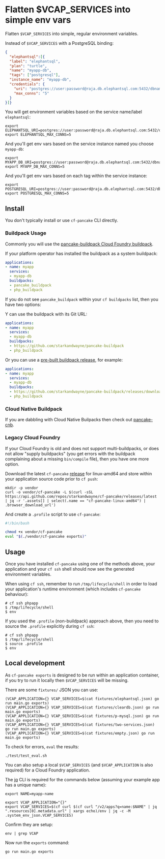 # Flatten $VCAP_SERVICES into simple env vars

Flatten `$VCAP_SERVICES` into simple, regular environment variables.

Instead of `$VCAP_SERVICES` with a PostgreSQL binding:

```json
{
  "elephantsql":[{
  "label": "elephantsql",
  "plan": "turtle",
  "name": "myapp-db",
  "tags": ["postgresql"],
  "instance_name": "myapp-db",
  "credentials": {
    "uri": "postgres://user:password@raja.db.elephantsql.com:5432/dbname",
    "max_conns": "5"
  }
}]}
```

You will get environment variables based on the service name/label `elephantsql`:

```plain
export ELEPHANTSQL_URI=postgres://user:password@raja.db.elephantsql.com:5432/dbname
export ELEPHANTSQL_MAX_CONNS=5
```

And you'll get env vars based on the service instance named you choose `myapp-db`:

```plain
export MYAPP_DB_URI=postgres://user:password@raja.db.elephantsql.com:5432/dbname
export MYAPP_DB_MAX_CONNS=5
```

And you'll get env vars based on each tag within the service instance:

```plain
export POSTGRESQL_URI=postgres://user:password@raja.db.elephantsql.com:5432/dbname
export POSTGRESQL_MAX_CONNS=5
```

## Install

You don't typically install or use `cf-pancake` CLI directly.

### Buildpack Usage

Commonly you will use the [pancake-buildpack Cloud Foundry buildpack](https://github.com/starkandwayne/pancake-buildpack).

If your platform operator has installed the buildpack as a system buildpack:

```yaml
applications:
- name: myapp
  services:
  - myapp-db
  buildpacks:
  - pancake_buildpack
  - php_buildpack
```

If you do not see `pancake_buildpack` within your `cf buildpacks` list, then you have two options:

Y can use the buildpack with its Git URL:

```yaml
applications:
- name: myapp
  services:
  - myapp-db
  buildpacks:
  - https://github.com/starkandwayne/pancake-buildpack
  - php_buildpack
```

Or you can use a [pre-built buildpack release](https://github.com/starkandwayne/pancake-buildpack/releases), for example:

```yaml
applications:
- name: myapp
  services:
  - myapp-db
  buildpacks:
  - https://github.com/starkandwayne/pancake-buildpack/releases/download/v1.0.0/pancake_buildpack-cached-cflinuxfs3-v1.0.0.zip
  - php_buildpack
```

### Cloud Native Buildpack

If you are dabbling with Cloud Native Builpacks then check out [pancake-cnb](https://github.com/starkandwayne/pancake-cnb).

### Legacy Cloud Foundry

If your Cloud Foundry is old and does not support multi-buildpacks, or does not allow "supply buildpacks" (you get errors with the buildpack complaining about a missing `bin/compile` file), then you have one more option.

Download the latest `cf-pancake` [release](https://github.com/starkandwayne/cf-pancake/releases) for linux-amd64 and store within your application source code prior to `cf push`:

```plain
mkdir -p vendor
curl -o vendor/cf-pancake -L $(curl -sSL https://api.github.com/repos/starkandwayne/cf-pancake/releases/latest | jq -r '.assets[] | select(.name == "cf-pancake-linux-amd64") | .browser_download_url')
```

And create a `.profile` script to use `cf-pancake`:

```bash
#!/bin/bash

chmod +x vendor/cf-pancake
eval "$(./vendor/cf-pancake exports)"
```

## Usage

Once you have installed `cf-pancake` using one of the methods above, your application and your `cf ssh` shell should now see the generated environment variables.

When using `cf ssh`, remember to run `/tmp/lifecycle/shell` in order to load your application's runtime environment (which includes `cf-pancake` behaviour):

```plain
# cf ssh phpapp
$ /tmp/lifecycle/shell
$ env
```

If you used the `.profile` (non-buildpack) approach above, then you need to source the `.profile` explicitly during `cf ssh`:

```plain
# cf ssh phpapp
$ /tmp/lifecycle/shell
$ source .profile
$ env
```

## Local development

As `cf-pancake exports` is designed to be run within an application container, if you try to run it locally then `$VCAP_SERVICES` will be missing.

There are some `fixtures/` JSON you can use:

```plain
(VCAP_APPLICATION={} VCAP_SERVICES=$(cat fixtures/elephantsql.json) go run main.go exports)
(VCAP_APPLICATION={} VCAP_SERVICES=$(cat fixtures/cleardb.json) go run main.go exports)
(VCAP_APPLICATION={} VCAP_SERVICES=$(cat fixtures/p-mysql.json) go run main.go exports)
(VCAP_APPLICATION={} VCAP_SERVICES=$(cat fixtures/two-services.json) go run main.go exports)
(VCAP_APPLICATION={} VCAP_SERVICES=$(cat fixtures/empty.json) go run main.go exports)
```

To check for errors, `eval` the results:

```plain
./test/test_eval.sh
```

You can also setup a local `$VCAP_SERVICES` (and `$VCAP_APPLICATION` is also required) for a Cloud Foundry application.

The [jq](http://stedolan.github.io/jq/) CLI is required for the commands below (assuming your example app has a unique name):

```plain
export NAME=myapp-name

export VCAP_APPLICATION="{}"
export VCAP_SERVICES=$(cf curl $(cf curl "/v2/apps?q=name:$NAME" | jq ".resources[0].metadata.url" | xargs echo)/env | jq -c -M .system_env_json.VCAP_SERVICES)
```

Confirm they are setup:

```plain
env | grep VCAP
```

Now run the `exports` command:

```plain
go run main.go exports
```
